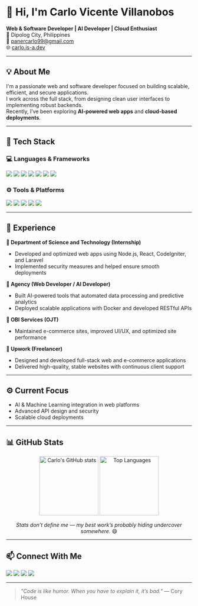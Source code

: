 # 👋 Hi, I'm Carlo Vicente Villanobos  

**Web & Software Developer | AI Developer | Cloud Enthusiast**  
📍 Dipolog City, Philippines  
📧 [panercarlo99@gmail.com](mailto:panercarlo99@gmail.com)  
🌐 [carlo.is-a.dev](https://carlo.is-a.dev)  

---

## 💡 About Me  

I'm a passionate web and software developer focused on building scalable, efficient, and secure applications.  
I work across the full stack, from designing clean user interfaces to implementing robust backends.  
Recently, I’ve been exploring **AI-powered web apps** and **cloud-based deployments**.  

---

## 🧠 Tech Stack  

### 💻 Languages & Frameworks  
<p>
  <img src="https://img.shields.io/badge/JavaScript-F7DF1E?style=for-the-badge&logo=javascript&logoColor=black"/>
  <img src="https://img.shields.io/badge/Node.js-339933?style=for-the-badge&logo=node.js&logoColor=white"/>
  <img src="https://img.shields.io/badge/React-61DAFB?style=for-the-badge&logo=react&logoColor=black"/>
  <img src="https://img.shields.io/badge/PHP-777BB4?style=for-the-badge&logo=php&logoColor=white"/>
  <img src="https://img.shields.io/badge/Laravel-FF2D20?style=for-the-badge&logo=laravel&logoColor=white"/>
  <img src="https://img.shields.io/badge/CodeIgniter-DD4814?style=for-the-badge&logo=codeigniter&logoColor=white"/>
  <img src="https://img.shields.io/badge/Python-3776AB?style=for-the-badge&logo=python&logoColor=white"/>
</p>

### ⚙️ Tools & Platforms  
<p>
  <img src="https://img.shields.io/badge/Git-F05032?style=for-the-badge&logo=git&logoColor=white"/>
  <img src="https://img.shields.io/badge/Docker-2496ED?style=for-the-badge&logo=docker&logoColor=white"/>
  <img src="https://img.shields.io/badge/Linux-FCC624?style=for-the-badge&logo=linux&logoColor=black"/>
  <img src="https://img.shields.io/badge/Cloud-4285F4?style=for-the-badge&logo=google-cloud&logoColor=white"/>
  <img src="https://img.shields.io/badge/API%20Development-005571?style=for-the-badge&logo=fastapi&logoColor=white"/>
</p>

---

## 💼 Experience  

**🔹 Department of Science and Technology (Internship)**  
- Developed and optimized web apps using Node.js, React, CodeIgniter, and Laravel  
- Implemented security measures and helped ensure smooth deployments  

**🔹 Agency (Web Developer / AI Developer)**  
- Built AI-powered tools that automated data processing and predictive analytics  
- Deployed scalable applications with Docker and developed RESTful APIs  

**🔹 OBI Services (OJT)**  
- Maintained e-commerce sites, improved UI/UX, and optimized site performance  

**🔹 Upwork (Freelancer)**  
- Designed and developed full-stack web and e-commerce applications  
- Delivered high-quality, stable websites with continuous client support  

---

## ⚙️ Current Focus  

- AI & Machine Learning integration in web platforms  
- Advanced API design and security  
- Scalable cloud deployments  

---

## 📊 GitHub Stats  

<p align="center">
  <img src="https://github-readme-stats.vercel.app/api?username=z1on3&show_icons=true&theme=tokyonight" alt="Carlo's GitHub stats" height="160px"/>
  <img src="https://github-readme-stats.vercel.app/api/top-langs/?username=z1on3&layout=compact&theme=tokyonight" alt="Top Languages" height="160px"/>
</p>

<p align="center">
  <i>Stats don’t define me — my best work’s probably hiding undercover somewhere.</i> 😄
</p>

---

## 📫 Connect With Me  

<p>
  <a href="mailto:panercarlo99@gmail.com"><img src="https://img.shields.io/badge/Email-D14836?style=for-the-badge&logo=gmail&logoColor=white"/></a>
  <a href="https://carlo.is-a.dev"><img src="https://img.shields.io/badge/Portfolio-000000?style=for-the-badge&logo=vercel&logoColor=white"/></a>
  <a href="https://www.linkedin.com/in/carlo-vicente-villanobos-1365441a5/"><img src="https://img.shields.io/badge/LinkedIn-0A66C2?style=for-the-badge&logo=linkedin&logoColor=white"/></a>
  <a href="https://github.com/z1on3"><img src="https://img.shields.io/badge/GitHub-100000?style=for-the-badge&logo=github&logoColor=white"/></a>
</p>

---

> *"Code is like humor. When you have to explain it, it’s bad."* — Cory House
